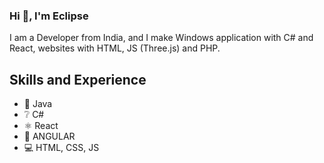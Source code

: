 ### Hi 👋, I'm Eclipse

I am a Developer from India, and I make Windows application with C# and React, websites with HTML, JS (Three.js) and PHP.

## Skills and Experience
* 🍵 Java
* ❔ C#
* ⚛️ React
* 📱 ANGULAR
* 💻 HTML, CSS, JS
